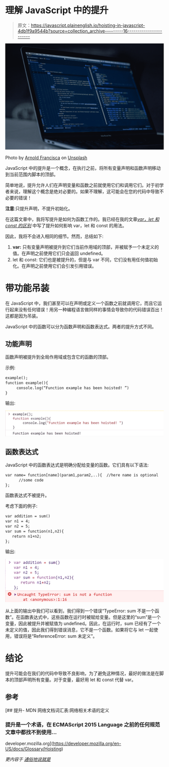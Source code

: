 # 理解 JavaScript 中的提升

> 原文：<https://javascript.plainenglish.io/hoisting-in-javascript-4db1f9a9544b?source=collection_archive---------16----------------------->

![](img/6ec2c2995d3e58eb7e3e534d841796ab.png)

Photo by [Arnold Francisca](https://unsplash.com/@clark_fransa?utm_source=medium&utm_medium=referral) on [Unsplash](https://unsplash.com?utm_source=medium&utm_medium=referral)

JavaScript 中的提升是一个概念，在执行之前，将所有变量声明和函数声明移动到当前范围内脚本的顶部。

简单地说，提升允许人们在声明变量和函数之前就使用它们和调用它们。对于初学者来说，理解这个概念是绝对必要的。如果不理解，这可能会在您的代码中导致不必要的错误！

**注意**:只提升声明，不提升初始化。

在这篇文章中，我将写提升是如何为函数工作的。我已经在我的文章[*var，let 和 const 的区别*](https://medium.com/nerd-for-tech/difference-between-var-let-and-const-7aec1b81da2) 中写了提升如何影响 var，let 和 const 的用法。

因此，我将不会进入相同的细节。然而，总结如下:

1.  **var:** 只有变量声明被提升到它们当前作用域的顶部，并被赋予一个未定义的值。在声明之前使用它们只会返回 undefined。
2.  let 和 const: 它们也是被提升的，但是与 var 不同，它们没有用任何值初始化。在声明之前使用它们会引发引用错误。

# **带功能吊装**

在 JavaScript 中，我们甚至可以在声明或定义一个函数之前就调用它，而且它运行起来没有任何错误！用另一种编程语言做同样的事情会导致你的代码错误百出！这都是因为吊装。

JavaScript 中的函数可以分为函数声明和函数表达式。两者的提升方式不同。

## **功能声明**

函数声明被提升到全局作用域或包含它的函数的顶部。

示例:

```
example();
function example(){
     console.log(“Function example has been hoisted! ”)
}
```

输出:

![](img/94d243a8c861c16288e3cad6778d00c3.png)

## **函数表达式**

JavaScript 中的函数表达式是明确分配给变量的函数。它们具有以下语法:

```
var name= function[name](param1,param2,..){  //here name is optional
      //some code
};
```

函数表达式不被提升。

考虑下面的例子:

```
var addition = sum()
var n1 = 4;
var n2 = 5;
var sum = function(n1,n2){
   return n1+n2;
};
```

输出:

![](img/2d7ad9f22b7c86e53350814ae1c870f6.png)

从上面的输出中我们可以看到，我们得到一个错误“TypeError: sum 不是一个函数”。在函数表达式中，这些函数在运行时被赋给变量。但是这里的“sum”是一个变量，因此被提升并被赋值为 undefined。因此，在运行时，sum 已经有了一个未定义的值，因此我们得到错误消息，它不是一个函数。如果将它与 let 一起使用，错误将是“ReferenceError: sum 未定义”。

# **结论**

提升可能会在我们的代码中导致不良影响，为了避免这种情况，最好的做法是在脚本的顶部声明所有变量。对于变量，最好用 let 和 const 代替 var。

## 参考

[](https://developer.mozilla.org/en-US/docs/Glossary/Hoisting) [## 提升- MDN 网络文档词汇表:网络相关术语的定义

### 提升是一个术语，在 ECMAScript 2015 Language 之前的任何规范文章中都找不到使用…

developer.mozilla.org](https://developer.mozilla.org/en-US/docs/Glossary/Hoisting) 

*更内容于* [*通俗地说就是*](http://plainenglish.io/)